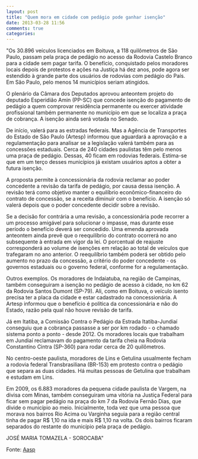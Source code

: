 ```yaml
---
layout: post
title: "Quem mora em cidade com pedágio pode ganhar isenção"
date: 2013-03-28 11:56
comments: true
categories: 
---
```

"Os 30.896 veículos licenciados em Boituva, a 118 quilômetros de São Paulo, passam pela praça de pedágio no acesso da Rodovia Castelo Branco para a cidade sem pagar tarifa. O benefício, conquistado pelos moradores locais depois de protestos e ações na Justiça há dez anos, pode agora ser estendido à grande parte dos usuários de rodovias com pedágio do País. Em São Paulo, pelo menos 14 municípios seriam atingidos. 

O plenário da Câmara dos Deputados aprovou anteontem projeto do deputado Esperidião Amin (PP-SC) que concede isenção do pagamento de pedágio a quem comprovar residência permanente ou exercer atividade profissional também permanente no município em que se localiza a praça de cobrança. A isenção ainda será votada no Senado. 

De início, valerá para as estradas federais. Mas a Agência de Transportes do Estado de São Paulo (Artesp) informou que aguardará a aprovação e a regulamentação para analisar se a legislação valerá também para as concessões estaduais. Cerca de 240 cidades paulistas têm pelo menos uma praça de pedágio. Dessas, 40 ficam em rodovias federais. Estima-se que em um terço desses municípios já existam usuários aptos a obter a futura isenção. 

A proposta permite à concessionária da rodovia reclamar ao poder concedente a revisão da tarifa de pedágio, por causa dessa isenção. A revisão terá como objetivo manter o equilíbrio econômico-financeiro do contrato de concessão, se a receita diminuir com o benefício. A isenção só valerá depois que o poder concedente decidir sobre a revisão. 

Se a decisão for contrária a uma revisão, a concessionária pode recorrer a um processo amigável para solucionar o impasse, mas durante esse período o benefício deverá ser concedido. Uma emenda aprovada anteontem ainda prevê que o reequilíbrio do contrato ocorrerá no ano subsequente à entrada em vigor da lei. O porcentual de reajuste corresponderá ao volume de isenções em relação ao total de veículos que trafegaram no ano anterior. O reequilíbrio também poderá ser obtido pelo aumento no prazo da concessão, a critério do poder concedente - os governos estaduais ou o governo federal, conforme for a regulamentação. 

Outros exemplos. Os moradores de Indaiatuba, na região de Campinas, também conseguiram a isenção no pedágio de acesso à cidade, no km 62 da Rodovia Santos Dumont (SP-79). Ali, como em Boituva, o veículo isento precisa ter a placa da cidade e estar cadastrado na concessionária. A Artesp informou que o benefício é política da concessionária e não do Estado, razão pela qual não houve revisão de tarifa. 

Já em Itatiba, a Comissão Contra o Pedágio da Estrada Itatiba-Jundiaí conseguiu que a cobrança passasse a ser por km rodado - o chamado sistema ponto a ponto - desde 2012. Os moradores locais que trabalham em Jundiaí reclamavam do pagamento da tarifa cheia na Rodovia Constantino Cintra (SP-360) para rodar cerca de 20 quilômetros. 

No centro-oeste paulista, moradores de Lins e Getulina usualmente fecham a rodovia federal Transbrasiliana (BR-153) em protesto contra o pedágio que separa as duas cidades. Há muitas pessoas de Getulina que trabalham e estudam em Lins. 

Em 2009, os 6.883 moradores da pequena cidade paulista de Vargem, na divisa com Minas, também conseguiram uma vitória na Justiça Federal para ficar sem pagar pedágio na praça do km 7 da Rodovia Fernão Dias, que divide o município ao meio. Inicialmente, toda vez que uma pessoa que morava nos bairros Rio Acima ou Varginha seguia para a região central tinha de pagar R$ 1,10 na ida e mais R$ 1,10 na volta. Os dois bairros ficaram separados do restante do município pela praça de pedágio. 

JOSÉ MARIA TOMAZELA - SOROCABA"

Fonte: [Aasp](http://www.aasp.org.br/aasp/imprensa/clipping/cli_noticia.asp?idnot=14100)